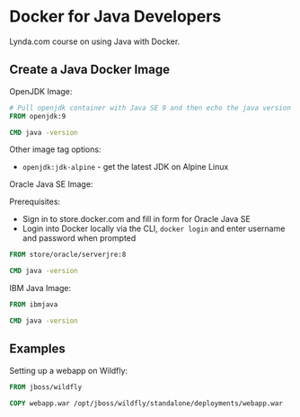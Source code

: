 # Docker for Java Developers

Lynda.com course on using Java with Docker.

## Create a Java Docker Image

OpenJDK Image:

```Dockerfile
# Pull openjdk container with Java SE 9 and then echo the java version
FROM openjdk:9

CMD java -version
```

Other image tag options:

* `openjdk:jdk-alpine` - get the latest JDK on Alpine Linux

Oracle Java SE Image:

Prerequisites:

* Sign in to store.docker.com and fill in form for Oracle Java SE
* Login into Docker locally via the CLI, `docker login` and enter username and password when prompted

```Dockerfile
FROM store/oracle/serverjre:8

CMD java -version
```

IBM Java Image:

```Dockerfile
FROM ibmjava

CMD java -version
```

## Examples

Setting up a webapp on Wildfly:

```Dockerfile
FROM jboss/wildfly

COPY webapp.war /opt/jboss/wildfly/standalone/deployments/webapp.war
```
